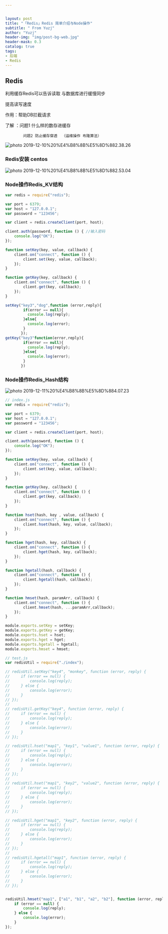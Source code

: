 ```yaml
---


layout: post
title: "「Redis」Redis 简单介绍与Node操作"
subtitle: " From Yuzj"
author: "Yuzj"
header-img: "img/post-bg-web.jpg"
header-mask: 0.3
catalog: true
tags:
- 后端
- Redis
---
```


## Redis

利用缓存Redis可以告诉读取 与数据库进行缓慢同步

提高读写速度

作用：帮助DB拦截请求 

了解 ：问题1 什么样的数存进缓存 

 			问题2 防止缓存穿透  （运维操作 布隆算法）

![photo 2019-12-10%20%E4%B8%8B%E5%8D%882.38.26](https://pg12138.oss-cn-beijing.aliyuncs.com/img/in-post/2019-12-10/%E5%B1%8F%E5%B9%95%E5%BF%AB%E7%85%A7%202019-12-11%20%E4%B8%8B%E5%8D%883.38.57.png)



### Redis安装 centos



![photo 2019-12-10%20%E4%B8%8B%E5%8D%882.53.04](https://pg12138.oss-cn-beijing.aliyuncs.com/img/in-post/2019-12-10/%E5%B1%8F%E5%B9%95%E5%BF%AB%E7%85%A7%202019-12-11%20%E4%B8%8B%E5%8D%883.43.15.png)

### Node操作Redis_KV结构

```js
var redis = require("redis");

var port = 6379;
var host = "127.0.0.1";
var password = "123456";

var client = redis.createClient(port, host);

client.auth(password, function () { //输入密码
    console.log("OK");
});

function setKey(key, value, callback) {
    client.on("connect", function () {
        client.set(key, value, callback);
    });
}

function getKey(key, callback) {
    client.on("connect", function () {
        client.get(key, callback);
    });
}

setKey("key3","dog",function (error,reply){
       	if(error == null){
          console.log(reply);
        }else{
          console.log(error);
        }
       });
getKey("key3"function(error,reply){
       	if(error == null){
          console.log(reply);
        }else{
          console.log(error);
        }
       })
```

### Node操作Redis_Hash结构

![photo 2019-12-11%20%E4%B8%8B%E5%8D%884.07.23](https://pg12138.oss-cn-beijing.aliyuncs.com/img/in-post/2019-12-10/%E5%B1%8F%E5%B9%95%E5%BF%AB%E7%85%A7%202019-12-11%20%E4%B8%8B%E5%8D%884.07.23.png)

```js
// index.js
var redis = require("redis");

var port = 6379;
var host = "127.0.0.1";
var password = "123456";

var client = redis.createClient(port, host);

client.auth(password, function () {
    console.log("OK");
});

function setKey(key, value, callback) {
    client.on("connect", function () {
        client.set(key, value, callback);
    });
}

function getKey(key, callback) {
    client.on("connect", function () {
        client.get(key, callback);
    });
}

function hset(hash, key , value, callback) {
    client.on("connect", function () {
        client.hset(hash, key, value, callback);
    });
}

function hget(hash, key, callback) {
    client.on("connect", function () {
        client.hget(hash, key, callback);
    });
}

function hgetall(hash, callback) {
    client.on("connect", function () {
        client.hgetall(hash, callback);
    });
}

function hmset(hash, paramArr, callback) {
    client.on("connect", function () {
        client.hmset(hash, ...paramArr,callback);
    });
}

module.exports.setKey = setKey;
module.exports.getKey = getKey;
module.exports.hset = hset;
module.exports.hget = hget;
module.exports.hgetall = hgetall;
module.exports.hmset = hmset;
```

```js
// test.js
var redisUtil = require("./index");

// redisUtil.setKey("key4", "monkey", function (error, reply) {
//     if (error == null) {
//         console.log(reply);
//     } else {
//         console.log(error);
//     }
// });
//
// redisUtil.getKey("key4", function (error, reply) {
//     if (error == null) {
//         console.log(reply);
//     } else {
//         console.log(error);
//     }
// });

// redisUtil.hset("map1", "key1", "value1", function (error, reply) {
//     if (error == null) {
//         console.log(reply);
//     } else {
//         console.log(error);
//     }
// });
//
// redisUtil.hset("map1", "key2", "value2", function (error, reply) {
//     if (error == null) {
//         console.log(reply);
//     } else {
//         console.log(error);
//     }
// });

// redisUtil.hget("map1", "key2", function (error, reply) {
//     if (error == null) {
//         console.log(reply);
//     } else {
//         console.log(error);
//     }
// });
//
// redisUtil.hgetall("map1", function (error, reply) {
//     if (error == null) {
//         console.log(reply);
//     } else {
//         console.log(error);
//     }
// });


redisUtil.hmset("map1", ["a1", "b1", "a2", "b2"], function (error, reply) {
    if (error == null) {
        console.log(reply);
    } else {
        console.log(error);
    }
});
```



